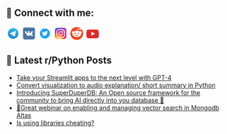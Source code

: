 ## 🔎 Connect with me:
[<img src="https://github.com/bullbesh/bullbesh/blob/main/images/Telegram.png" width="32" height="32" />](https://t.me/bullbesh)
[<img src="https://github.com/bullbesh/bullbesh/blob/main/images/VK.png" width="32" height="32" />](https://vk.com/bullbesh)
[<img src="https://github.com/bullbesh/bullbesh/blob/main/images/Twitter.png" width="32" height="32" />](https://twitter.com/bullbesh1)
[<img src="https://github.com/bullbesh/bullbesh/blob/main/images/Instagram.png" width="32" height="32" />](https://www.instagram.com/bullbesh)
[<img src="https://github.com/bullbesh/bullbesh/blob/main/images/Reddit.png" width="32" height="32" />](https://www.reddit.com/user/bullbesh)
[<img src="https://github.com/bullbesh/bullbesh/blob/main/images/YouTube.png" width="32" height="32" />](https://www.youtube.com/channel/UCtfjRs6uzgq5mfm8S06WTcg)

## 📕 Latest r/Python Posts
<!-- BLOG-POST-LIST:START -->
- [Take your Streamlit apps to the next level with GPT-4](https://www.reddit.com/r/Python/comments/17hyb79/take_your_streamlit_apps_to_the_next_level_with/)
- [Convert visualization to audio explanation/ short summary in Python](https://www.reddit.com/r/Python/comments/17hxlkm/convert_visualization_to_audio_explanation_short/)
- [Introducing SuperDuperDB: An Open source framework for the community to bring AI directly into you database 🔮](https://www.reddit.com/r/Python/comments/17hnzfe/introducing_superduperdb_an_open_source_framework/)
- [🔮Great webinar on enabling and managing vector search in Mongodb Altas](https://www.reddit.com/r/Python/comments/17hnsvw/great_webinar_on_enabling_and_managing_vector/)
- [Is using libraries cheating?](https://www.reddit.com/r/Python/comments/17hn3vb/is_using_libraries_cheating/)
<!-- BLOG-POST-LIST:END -->

